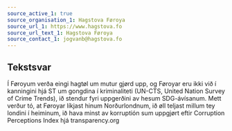 ```yaml
---
source_active_1: true
source_organisation_1: Hagstova Føroya
source_url_1: https://www.hagstova.fo
source_url_text_1: Hagstova Føroya
source_contact_1: jogvanb@hagstova.fo
---
```

## Tekstsvar  
Í Føroyum verða eingi hagtøl um mutur gjørd upp, og Føroyar eru ikki við í kanningini hjá ST um gongdina í kriminaliteti (UN-CTS, United Nation Survey of Crime Trends), ið stendur fyri uppgerðini av hesum SDG-ávísanum. Mett verður tó, at Føroyar líkjast hinum Norðurlondnum, ið øll teljast millum tey londini í heiminum, ið hava minst av korruptión sum uppgjørt eftir Corruption Perceptions Index hjá transparency.org
